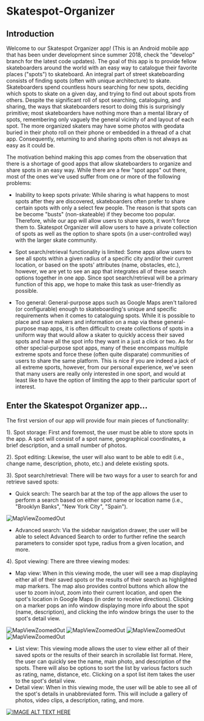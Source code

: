 # Skatespot-Organizer

## Introduction
Welcome to our Skatespot Organizer app! (This is an Android mobile app that has been under development since summer 2018, check the "develop" branch for the latest code updates). The goal of this app is to provide fellow skateboarders around the world with an easy way to catalogue their favorite places ("spots") to skateboard. An integral part of street skateboarding consists of finding spots (often with unique architecture) to skate. Skateboarders spend countless hours searching for new spots, deciding which spots to skate on a given day, and trying to find out about spots from others. Despite the significant roll of spot searching, cataloguing, and sharing, the ways that skateboarders resort to doing this is surprisingly primitive; most skateboarders have nothing more than a mental library of spots, remembering only vaguely the general vicinity of and layout of each spot. The more organized skaters may have some photos with geodata buried in their photo roll on their phone or embedded in a thread of a chat app. Consequently, returning to and sharing spots often is not always as easy as it could be.

The motivation behind making this app comes from the observation that there is a shortage of good apps that allow skateboarders to organize and share spots in an easy way. While there are a few "spot apps" out there, most of the ones we've used suffer from one or more of the following problems:

 * Inability to keep spots private: While sharing is what happens to most spots after they are discovered, skateboarders often prefer to share certain spots with only a select few people. The reason is that spots can be become "busts" (non-skateable) if they become too popular. Therefore, while our app will allow users to share spots, it won't force them to. Skatespot Organizer will allow users to have a private collection of spots as well as the option to share spots (in a user-controlled way) with the larger skate community.

 * Spot search/retrieval functionality is limited: Some apps allow users to see all spots within a given radius of a specific city and/or their current location, or based on the spots' attributes (name, obstacles, etc.), however, we are yet to see an app that integrates all of these search options together in one app. Since spot search/retrieval will be a primary function of this app, we hope to make this task as user-friendly as possible.

 * Too general: General-purpose apps such as Google Maps aren't tailored (or configurable) enough to skateboarding's unique and specific requirements when it comes to cataloguing spots. While it is possible to place and save makers and information on a map via these general-purpose map apps, it is often difficult to create collections of spots in a uniform way that would allow a skater to quickly access their saved spots and have all the spot info they want in a just a click or two. As for other special-purpose spot apps, many of these encompass multiple extreme spots and force these (often quite disparate) communities of users to share the same platform. This is nice if you are indeed a jack of all extreme sports, however, from our personal experience, we've seen that many users are really only interested in one sport, and would at least like to have the option of limiting the app to their particular sport of interest.

## Enter the Skatespot Organizer app...

The first version of our app will provide four main pieces of functionality:

1). Spot storage: First and foremost, the user must be able to store spots in the app. A spot will consist of a spot name, geographical coordinates, a brief description, and a small number of photos.

2). Spot editing: Likewise, the user will also want to be able to edit (i.e., change name, description, photo, etc.) and delete existing spots.

3). Spot search/retrieval: There will be two ways for a user to search for and retrieve saved spots:

  * Quick search: The search bar at the top of the app allows the user to perform a search based on either spot name or location name (i.e., "Brooklyn Banks", "New York City", "Spain").
  
  ![MapViewZoomedOut](Documentation/Images/MapViewSearchBar_Screenshot.jpg)

  * Advanced search: Via the sidebar navigation drawer, the user will be able to select Advanced Search to order to further refine the search parameters to consider spot type, radius from a given location, and more.
  
4). Spot viewing: There are three viewing modes:

  * Map view: When in this viewing mode, the user will see a map displaying either all of their saved spots or the results of their search as highlighted map markers. The map also provides control buttons which allow the user to zoom in/out, zoom into their current location, and open the spot's location in Google Maps (in order to receive directions). Clicking on a marker pops an info window displaying more info about the spot (name, description), and clicking the info window brings the user to the spot's detail view.
  
![MapViewZoomedOut](Documentation/Images/MapViewZoomedOut_Screenshot.jpg)
![MapViewZoomedOut](Documentation/Images/MapViewZoomedIn_Screenshot.jpg)
![MapViewZoomedOut](Documentation/Images/MapViewInfoWindow_Screenshot.jpg)
![MapViewZoomedOut](Documentation/Images/MapViewSearchResult_Screenshot.jpg)

  * List view: This viewing mode allows the user to view either all of their saved spots or the results of their search in scrollable list format. Here, the user can quickly see the name, main photo, and description of the spots. There will also be options to sort the list by various factors such as rating, name, distance, etc. Clicking on a spot list item takes the user to the spot's detail view.
  * Detail view: When in this viewing mode, the user will be able to see all of the spot's details in unabbreviated form. This will include a gallery of photos, video clips, a description, rating, and more.
  
[![IMAGE ALT TEXT HERE](https://img.youtube.com/vi/YOUTUBE_VIDEO_ID_HERE/0.jpg)](https://www.youtube.com/watch?v=GevTqf5RW1I&feature=youtu.be)  
